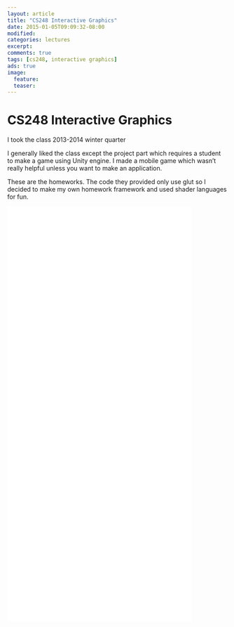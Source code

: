 ```yaml
---
layout: article
title: "CS248 Interactive Graphics"
date: 2015-01-05T09:09:32-08:00
modified:
categories: lectures
excerpt: 
comments: true
tags: [cs248, interactive graphics]
ads: true
image:
  feature:
  teaser:
---
```



# CS248 Interactive Graphics

I took the class 2013-2014 winter quarter

I generally liked the class except the project part which requires a student to make a game using Unity engine. I made a mobile game which wasn’t really helpful unless you want to make an application.

These are the homeworks. The code they provided only use glut so I decided to make my own homework framework and used shader languages for fun.

<iframe width="420" height="315" src="//www.youtube.com/embed/WKV6fe1yK6w" frameborder="0" allowfullscreen></iframe>
<iframe width="420" height="315" src="//www.youtube.com/embed/y4NSU4s-_LU" frameborder="0" allowfullscreen></iframe>
<iframe width="420" height="315" src="//www.youtube.com/embed/c87OyAZDS54" frameborder="0" allowfullscreen></iframe>
